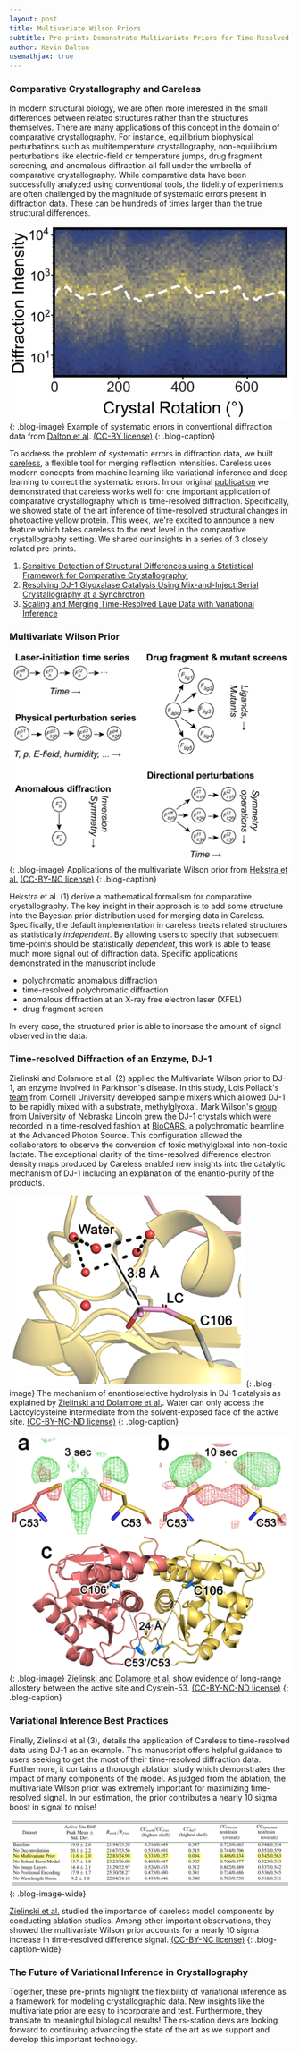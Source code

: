 ```yaml
---
layout: post
title: Multivariate Wilson Priors
subtitle: Pre-prints Demonstrate Multivariate Priors for Time-Resolved Crystallography
author: Kevin Dalton
usemathjax: true
---
```


### Comparative Crystallography and Careless
In modern structural biology, we are often more interested in the small differences between related structures rather than the structures themselves. There are many applications of this concept in the domain of comparative crystallography. For instance, equilibrium biophysical perturbations such as multitemperature crystallography, non-equilibrium perturbations like electric-field or temperature jumps, drug fragment screening, and anomalous diffraction all fall under the umbrella of comparative crystallography. While comparative data have been successfully analyzed using conventional tools, the fidelity of experiments are often challenged by the magnitude of systematic errors present in diffraction data. These can be hundreds of times larger than the true structural differences. 

![Systematic errors in rotation data](/assets/posts/2024-07-31-multivariate-wilson/systematic_error.png){: .blog-image}
Example of systematic errors in conventional diffraction data from [Dalton et al](https://doi.org/10.1038/s41467-022-35280-8). [(CC-BY license)](https://creativecommons.org/licenses/by/4.0/)
{: .blog-caption}


To address the problem of systematic errors in diffraction data, we built [careless](https://github.com/rs-station/careless), a flexible tool for merging reflection intensities. Careless uses modern concepts from machine learning like variational inference and deep learning to correct the systematic errors. In our original [publication](https://doi.org/10.1038/s41467-022-35280-8) we demonstrated that careless works well for one important application of comparative crystallography which is time-resolved diffraction. Specifically, we showed state of the art inference of time-resolved structural changes in photoactive yellow protein. This week, we're excited to announce a new feature which takes careless to the next level in the comparative crystallography setting. We shared our insights in a series of 3 closely related pre-prints. 

 1. [Sensitive Detection of Structural Differences using a Statistical Framework for Comparative Crystallography.](https://doi.org/10.1101/2024.07.22.604476)
 2. [Resolving DJ-1 Glyoxalase Catalysis Using Mix-and-Inject Serial Crystallography at a Synchrotron](https://doi.org/10.1101/2024.07.19.604369)
 3. [Scaling and Merging Time-Resolved Laue Data with Variational Inference](https://doi.org/10.1101/2024.07.30.605871)

### Multivariate Wilson Prior
![Applications of the multivariate Wilson prior](/assets/posts/2024-07-31-multivariate-wilson/comparative_xtal_graphs.png){: .blog-image}
Applications of the multivariate Wilson prior from [Hekstra et al.](https://doi.org/10.1101/2024.07.22.604476) [(CC-BY-NC license)](https://creativecommons.org/licenses/by-nc/4.0/)
{: .blog-caption}

Hekstra et al. (1) derive a mathematical formalism for comparative crystallography. The key insight in their approach is to add some structure into the Bayesian prior distribution used for merging data in Careless. Specifically, the default implementation in careless treats related structures as statistically *independent*. By allowing users to specify that subsequent time-points should be statistically *dependent*, this work is able to tease much more signal out of diffraction data. Specific applications demonstrated in the manuscript include
 - polychromatic anomalous diffraction
 - time-resolved polychromatic diffraction
 - anomalous diffraction at an X-ray free electron laser (XFEL)
 - drug fragment screen

 In every case, the structured prior is able to increase the amount of signal observed in the data. 

### Time-resolved Diffraction of an Enzyme, DJ-1
Zielinski and Dolamore et al. (2) applied the Multivariate Wilson prior to DJ-1, an enzyme involved in Parkinson's disease. In this study, Lois Pollack's [team](https://pollack.research.engineering.cornell.edu/) from Cornell University developed sample mixers which allowed DJ-1 to be rapidly mixed with a substrate, methylglyoxal. Mark Wilson's [group](https://redoxbiologycenter.unl.edu/markwilsonphd) from University of Nebraska Lincoln grew the DJ-1 crystals which were recorded in a time-resolved fashion at [BioCARS](https://biocars.uchicago.edu/), a polychromatic beamline at the Advanced Photon Source. This configuration allowed the collaborators  to observe the conversion of toxic methylgloxal into non-toxic lactate. The exceptional clarity of the time-resolved difference electron density maps produced by Careless enabled new insights into the catalytic mechanism of DJ-1 including an explanation of the enantio-purity of the products. 

![Stereo chemistry of DJ-1 Lactoyl-cysteine intermediate](/assets/posts/2024-07-31-multivariate-wilson/lc_intermediate.png){: .blog-image}
The mechanism of enantioselective hydrolysis in DJ-1 catalysis as explained by [Zielinski and Dolamore et al.](https://doi.org/10.1101/2024.07.19.604369). Water can only access the Lactoylcysteine intermediate from the solvent-exposed face of the active site. [(CC-BY-NC-ND license)](https://creativecommons.org/licenses/by-nc-nd/4.0/)
{: .blog-caption}


![Long-range allostery in DJ-1](/assets/posts/2024-07-31-multivariate-wilson/dj1_allostery.png){: .blog-image}
[Zielinski and Dolamore et al.](https://doi.org/10.1101/2024.07.19.604369) show evidence of long-range allostery between the active site and Cystein-53. [(CC-BY-NC-ND license)](https://creativecommons.org/licenses/by-nc-nd/4.0/)
{: .blog-caption}

### Variational Inference Best Practices
Finally, Zielinski et al (3), details the application of Careless to time-resolved data using DJ-1 as an example. This manuscript offers helpful guidance to users seeking to get the most of their time-resolved diffraction data. Furthermore, it contains a thorough ablation study which demonstrates the impact of many components of the model. As judged from the ablation, the multivariate Wilson prior was extremely important for maximizing time-resolved signal. In our estimation, the prior contributes a nearly 10 sigma boost in signal to noise!

![DJ-1 merging ablation study](/assets/posts/2024-07-31-multivariate-wilson/dj1_ablation_study.png){: .blog-image-wide}

[Zielinski et al.](https://doi.org/10.1101/2024.07.30.605871) studied the importance of careless model components by conducting ablation studies. Among other important observations, they showed the multivariate Wilson prior accounts for a nearly 10 sigma increase in time-resolved difference signal. [(CC-BY-NC license)](https://creativecommons.org/licenses/by-nc/4.0/)
{: .blog-caption-wide}

### The Future of Variational Inference in Crystallography
Together, these pre-prints highlight the flexibility of variational inference as a framework for modeling crystallographic data. New insights like the multivariate prior are easy to incorporate and test. Furthermore, they translate to meaningful biological results! The rs-station devs are looking forward to continuing advancing the state of the art as we support and develop this important technology. 
